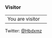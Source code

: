 ### Visitor 
<table>
  <tr>
    <td>You are visitor</td>
    <td><img src="https://profile-counter.glitch.me/hbdxmz/count.svg" alt="" /></td>
  </tr>
</table>

Twitter: [@Hbdxmz](https://twitter.com/jdchbxmz)

